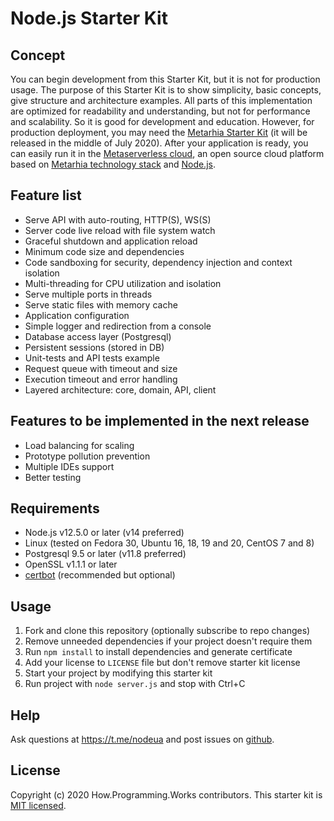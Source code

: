 # Node.js Starter Kit

## Concept

You can begin development from this Starter Kit, but it is not for production
usage. The purpose of this Starter Kit is to show simplicity, basic concepts,
give structure and architecture examples. All parts of this implementation are
optimized for readability and understanding, but not for performance and
scalability.
So it is good for development and education. However, for production deployment,
you may need the [Metarhia Starter Kit](https://github.com/metarhia/StarterKit)
(it will be released in the middle of July 2020). After your application is
ready, you can easily run it in the
[Metaserverless cloud](https://github.com/Metaserverless), an open source cloud
platform based on [Metarhia technology stack](https://github.com/metarhia) and
[Node.js](https://nodejs.org/en/).

## Feature list

- Serve API with auto-routing, HTTP(S), WS(S)
- Server code live reload with file system watch
- Graceful shutdown and application reload
- Minimum code size and dependencies
- Code sandboxing for security, dependency injection and context isolation
- Multi-threading for CPU utilization and isolation
- Serve multiple ports in threads
- Serve static files with memory cache
- Application configuration
- Simple logger and redirection from a console
- Database access layer (Postgresql)
- Persistent sessions (stored in DB)
- Unit-tests and API tests example
- Request queue with timeout and size
- Execution timeout and error handling
- Layered architecture: core, domain, API, client

## Features to be implemented in the next release

- Load balancing for scaling
- Prototype pollution prevention
- Multiple IDEs support
- Better testing

## Requirements

- Node.js v12.5.0 or later (v14 preferred)
- Linux (tested on Fedora 30, Ubuntu 16, 18, 19 and 20, CentOS 7 and 8)
- Postgresql 9.5 or later (v11.8 preferred)
- OpenSSL v1.1.1 or later
- [certbot](https://github.com/certbot/certbot) (recommended but optional)

## Usage

1. Fork and clone this repository (optionally subscribe to repo changes)
2. Remove unneeded dependencies if your project doesn't require them
3. Run `npm install` to install dependencies and generate certificate
4. Add your license to `LICENSE` file but don't remove starter kit license
5. Start your project by modifying this starter kit
6. Run project with `node server.js` and stop with Ctrl+C

## Help

Ask questions at https://t.me/nodeua and post issues on
[github](https://github.com/HowProgrammingWorks/NodejsStarterKit/issues).

## License

Copyright (c) 2020 How.Programming.Works contributors.
This starter kit is [MIT licensed](./LICENSE).
